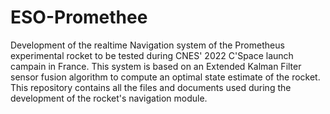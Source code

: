 # ESO-Promethee

Development of the realtime Navigation system of the Prometheus experimental rocket to be tested during CNES' 2022 C'Space launch campain in France. This system is based on an Extended Kalman Filter sensor fusion algorithm to compute an optimal state estimate of the rocket. 
This repository contains all the files and documents used during the development of the rocket's navigation module.
